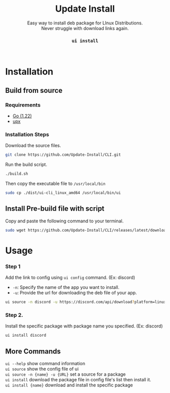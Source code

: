 <div align="center">
<h1>Update Install</h1>
Easy way to install deb package for LInux Distributions.<br>
Never struggle with download links again.<br>
<h3><code>ui install</code></h3>
<br>
</div>

# Installation
## Build from source
### Requirements
- [Go (1.22)](https://go.dev/doc/install)
- [upx](https://github.com/upx/upx/releases/latest)

### Installation Steps
Download the source files.
```bash
git clone https://github.com/Update-Install/CLI.git
```

Run the build script.
```bash
./build.sh
```

Then copy the executable file to `/usr/local/bin`
```bash
sudo cp ./dist/ui-cli_linux_amd64 /usr/local/bin/ui
```

## Install Pre-build file with script
Copy and paste the following command to your terminal.
```bash
sudo wget https://github.com/Update-Install/CLI/releases/latest/download/ui-cli_linux_amd64 -q --show-progress --progress=bar:force -O /usr/local/bin/ui
```

# Usage

### Step 1
Add the link to config using `ui config` command. (Ex: discord)
- `-n`: Specify the name of the app you want to install.
- `-u`: Provide the url for downloading the deb file of your app.
```bash
ui source -n discord -u https://discord.com/api/download?platform=linux&format=deb
```

### Step 2.
Install the specific package with package name you specified. (Ex: discord)
```bash
ui install discord
```

## More Commands
`ui --help` show command information  
`ui source` show the config file of ui  
`ui source -n {name} -u {URL}` set a source for a package  
`ui install` download the package file in config file's list then install it.  
`ui install {name}` download and install the specific package
